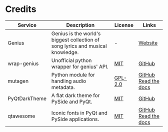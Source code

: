 # Credits

| Service       | Description                                                                    | License                                                                | Links                                                                                                                        |
|---------------|--------------------------------------------------------------------------------|------------------------------------------------------------------------|------------------------------------------------------------------------------------------------------------------------------|
| Genius        | Genius is the world's biggest collection of song lyrics and musical knowledge. | -                                                                      | [Website](https://genius.com)                                                                                                |
| wrap-genius   | Unofficial python wrapper for genius' API.                                     | [MIT](https://github.com/fedecalendino/wrap-genius/blob/main/LICENSE)  | [GitHub](https://github.com/fedecalendino/wrap-genius)                                                                       |
| mutagen       | Python module for handling audio metadata.                                     | [GPL-2.0](https://github.com/quodlibet/mutagen/blob/master/COPYING)    | [GitHub](https://github.com/quodlibet/mutagen)<br/>[Read the docs](https://mutagen.readthedocs.io/en/latest/)                |
| PyQtDarkTheme | A flat dark theme for PySide and PyQt.                                         | [MIT](https://github.com/5yutan5/PyQtDarkTheme/blob/main/LICENSE.txt)  | [GitHub](https://github.com/5yutan5/PyQtDarkTheme)                                                                           |
| qtawesome     | Iconic fonts in PyQt and PySide applications.                                  | [MIT](https://github.com/spyder-ide/qtawesome/blob/master/LICENSE.txt) | [GitHub](https://github.com/spyder-ide/qtawesome)<br/>[Read the docs](https://qtawesome.readthedocs.io/en/latest/index.html) |
